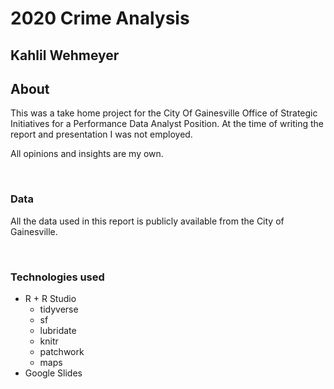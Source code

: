 # 2020 Crime Analysis
## Kahlil Wehmeyer 




## About

This was a take home project for the City Of Gainesville Office of Strategic Initiatives for a Performance Data Analyst Position. At the time of writing the report and presentation I was not employed.

All opinions and insights are my own.

<br>

### Data
All the data used in this report is publicly available from the City of Gainesville.

<br>

### Technologies used

* R + R Studio 
  * tidyverse
  * sf
  * lubridate
  * knitr
  * patchwork
  * maps
* Google Slides
